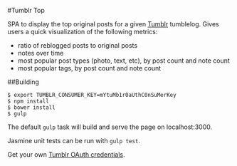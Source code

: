 #Tumblr Top

SPA to display the top original posts for a given [Tumblr][0] tumblelog.
Gives users a quick visualization of the following metrics:
- ratio of reblogged posts to original posts
- notes over time
- most popular post types (photo, text, etc), by post count and note count
- most popular tags, by post count and note count

##Building

```
$ export TUMBLR_CONSUMER_KEY=mYtuMb1r0aUthC0nSuMerKey
$ npm install
$ bower install
$ gulp
```

The default `gulp` task will build and serve the page on localhost:3000.

Jasmine unit tests can be run with `gulp test`.

Get your own [Tumblr OAuth credentials][1].

[0]: https://www.tumblr.com/  "https://www.tumblr.com/"
[1]: https://www.tumblr.com/oauth/apps "https://www.tumblr.com/oauth/apps"
